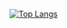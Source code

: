 [![Top Langs](https://github-readme-stats.vercel.app/api/top-langs/?username=sprett)](https://github.com/anuraghazra/github-readme-stats)
